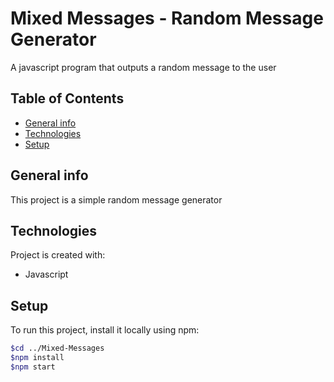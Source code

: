 # **Mixed Messages - Random Message Generator**

A javascript program that outputs a random message to the user

## Table of Contents

* [General info](#general-info)
* [Technologies](#technologies)
* [Setup](#setup)

## General info

This project is a simple random message generator

## Technologies

Project is created with:

* Javascript

## Setup

To run this project, install it locally using npm:

```bash
$cd ../Mixed-Messages
$npm install
$npm start
```
